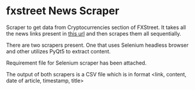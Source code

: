 # fxstreet News Scraper

Scraper to get data from Cryptocurrencies section of FXStreet. It takes all the news links present in [this url](https://www.fxstreet.com/cryptocurrencies/news?q=&hPP=25&idx=FxsIndexPro&p=0&is_v=1) and then scrapes them all sequentially.

There are two scrapers present. One that uses Selenium headless browser and other utilizes PyQt5 to extract content.

Requirement file for Selenium scraper has been attached.

The output of both scrapers is a CSV file which is in format <link, content, date of article, timestamp, title>
